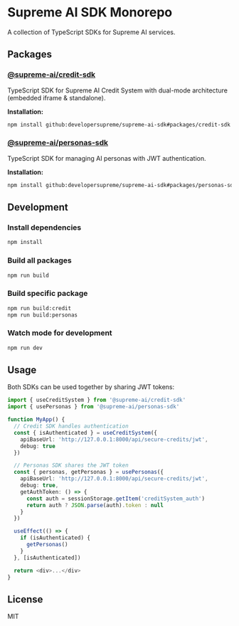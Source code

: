 # Supreme AI SDK Monorepo

A collection of TypeScript SDKs for Supreme AI services.

## Packages

### [@supreme-ai/credit-sdk](./packages/credit-sdk)
TypeScript SDK for Supreme AI Credit System with dual-mode architecture (embedded iframe & standalone).

**Installation:**
```bash
npm install github:developersupreme/supreme-ai-sdk#packages/credit-sdk
```

### [@supreme-ai/personas-sdk](./packages/personas-sdk)
TypeScript SDK for managing AI personas with JWT authentication.

**Installation:**
```bash
npm install github:developersupreme/supreme-ai-sdk#packages/personas-sdk
```

## Development

### Install dependencies
```bash
npm install
```

### Build all packages
```bash
npm run build
```

### Build specific package
```bash
npm run build:credit
npm run build:personas
```

### Watch mode for development
```bash
npm run dev
```

## Usage

Both SDKs can be used together by sharing JWT tokens:

```typescript
import { useCreditSystem } from '@supreme-ai/credit-sdk'
import { usePersonas } from '@supreme-ai/personas-sdk'

function MyApp() {
  // Credit SDK handles authentication
  const { isAuthenticated } = useCreditSystem({
    apiBaseUrl: 'http://127.0.0.1:8000/api/secure-credits/jwt',
    debug: true
  })

  // Personas SDK shares the JWT token
  const { personas, getPersonas } = usePersonas({
    apiBaseUrl: 'http://127.0.0.1:8000/api/secure-credits/jwt',
    debug: true,
    getAuthToken: () => {
      const auth = sessionStorage.getItem('creditSystem_auth')
      return auth ? JSON.parse(auth).token : null
    }
  })

  useEffect(() => {
    if (isAuthenticated) {
      getPersonas()
    }
  }, [isAuthenticated])

  return <div>...</div>
}
```

## License

MIT
